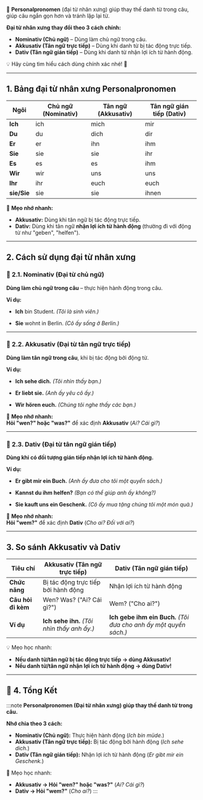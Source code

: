 
📌 **Personalpronomen** (đại từ nhân xưng) giúp thay thế danh từ trong câu, giúp câu ngắn gọn hơn và tránh lặp lại từ.  

**Đại từ nhân xưng thay đổi theo 3 cách chính:**  

- **Nominativ (Chủ ngữ)** – Dùng làm chủ ngữ trong câu.  
- **Akkusativ (Tân ngữ trực tiếp)** – Dùng khi danh từ bị tác động trực tiếp.  
- **Dativ (Tân ngữ gián tiếp)** – Dùng khi danh từ nhận lợi ích từ hành động.

💡 Hãy cùng tìm hiểu cách dùng chính xác nhé! 🚀

---

## **1. Bảng đại từ nhân xưng Personalpronomen**

| **Ngôi**    | **Chủ ngữ (Nominativ)** | **Tân ngữ (Akkusativ)** | **Tân ngữ gián tiếp (Dativ)** |
| ----------- | ----------------------- | ----------------------- | ----------------------------- |
| **Ich**     | ich                     | mich                    | mir                           |
| **Du**      | du                      | dich                    | dir                           |
| **Er**      | er                      | ihn                     | ihm                           |
| **Sie**     | sie                     | sie                     | ihr                           |
| **Es**      | es                      | es                      | ihm                           |
| **Wir**     | wir                     | uns                     | uns                           |
| **Ihr**     | ihr                     | euch                    | euch                          |
| **sie/Sie** | sie                     | sie                     | ihnen                         |

📌 **Mẹo nhớ nhanh:**

- **Akkusativ:** Dùng khi tân ngữ bị tác động trực tiếp.
- **Dativ:** Dùng khi tân ngữ **nhận lợi ích từ hành động** (thường đi với động từ như "geben", "helfen").

---

## **2. Cách sử dụng đại từ nhân xưng**

### **🔹 2.1. Nominativ (Đại từ chủ ngữ)**

  **Dùng làm chủ ngữ trong câu** – thực hiện hành động trong câu.

**Ví dụ:**

- **Ich** bin Student. 
	_(Tôi là sinh viên.)_

- **Sie** wohnt in Berlin. 
	_(Cô ấy sống ở Berlin.)_

---

### **🔹 2.2. Akkusativ (Đại từ tân ngữ trực tiếp)**

  **Dùng làm tân ngữ trong câu**, khi bị tác động bởi động từ.

**Ví dụ:**

- **Ich sehe dich.** 
	_(Tôi nhìn thấy bạn.)_
- **Er liebt sie.** 
	_(Anh ấy yêu cô ấy.)_

- **Wir hören euch.** 
	_(Chúng tôi nghe thấy các bạn.)_

📌 **Mẹo nhớ nhanh:**  
**Hỏi "wen?" hoặc "was?"** để xác định **Akkusativ** (_Ai? Cái gì?_)

---

### **🔹 2.3. Dativ (Đại từ tân ngữ gián tiếp)**

  **Dùng khi có đối tượng gián tiếp nhận lợi ích từ hành động.**

**Ví dụ:**

- **Er gibt mir ein Buch.** 
	_(Anh ấy đưa cho tôi một quyển sách.)_

- **Kannst du ihm helfen?**
	_(Bạn có thể giúp anh ấy không?)_

- **Sie kauft uns ein Geschenk.** 
	_(Cô ấy mua tặng chúng tôi một món quà.)_

📌 **Mẹo nhớ nhanh:**  
**Hỏi "wem?"** để xác định **Dativ** (_Cho ai? Đối với ai?_)

---

## **3. So sánh Akkusativ và Dativ**

|**Tiêu chí**|**Akkusativ** (Tân ngữ trực tiếp)|**Dativ** (Tân ngữ gián tiếp)|
|---|---|---|
|**Chức năng**|Bị tác động trực tiếp bởi hành động|Nhận lợi ích từ hành động|
|**Câu hỏi đi kèm**|Wen? Was? ("Ai? Cái gì?")|Wem? ("Cho ai?")|
|**Ví dụ**|**Ich sehe ihn.** _(Tôi nhìn thấy anh ấy.)_|**Ich gebe ihm ein Buch.** _(Tôi đưa cho anh ấy một quyển sách.)_|

💡 Mẹo học nhanh:  
 - **Nếu danh từ/tân ngữ bị tác động trực tiếp → dùng Akkusativ!**  
 - **Nếu danh từ/tân ngữ nhận lợi ích từ hành động → dùng Dativ!**

---
## **🎯 4. Tổng Kết**

:::note
  **Personalpronomen (Đại từ nhân xưng) giúp thay thế danh từ trong câu.**  
  
  **Nhớ chia theo 3 cách:**  
 
 - **Nominativ (Chủ ngữ):** Thực hiện hành động (_Ich bin müde._)  
 - **Akkusativ (Tân ngữ trực tiếp):** Bị tác động bởi hành động (_Ich sehe dich._)  
 - **Dativ (Tân ngữ gián tiếp):** Nhận lợi ích từ hành động (_Er gibt mir ein Geschenk._)

📌 Mẹo học nhanh:

- **Akkusativ → Hỏi "wen?" hoặc "was?"** (_Ai? Cái gì?_)
- **Dativ → Hỏi "wem?"** (_Cho ai?_)
:::